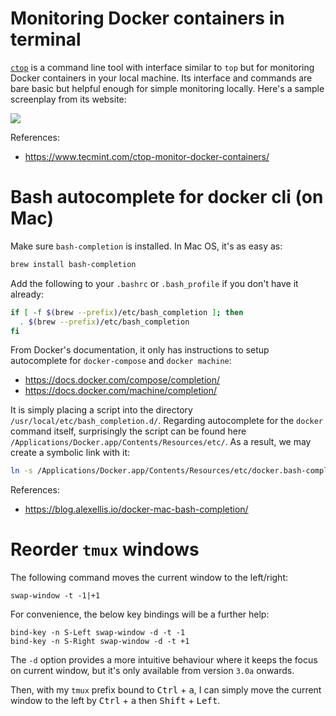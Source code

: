 # Monitoring Docker containers in terminal

[`ctop`](https://github.com/bcicen/ctop) is a command line tool with
interface similar to `top` but for monitoring Docker containers in your
local machine. Its interface and commands are bare basic but helpful
enough for simple monitoring locally. Here's a sample screenplay from
its website:

![](https://github.com/bcicen/ctop/blob/master/_docs/img/grid.gif)

References:
- https://www.tecmint.com/ctop-monitor-docker-containers/

# Bash autocomplete for docker cli (on Mac)

Make sure `bash-completion` is installed. In Mac OS, it's as easy as:

```sh
brew install bash-completion
```

Add the following to your `.bashrc` or `.bash_profile` if you don't
have it already:

```bash
if [ -f $(brew --prefix)/etc/bash_completion ]; then
  . $(brew --prefix)/etc/bash_completion
fi
```

From Docker's documentation, it only has instructions to setup
autocomplete for `docker-compose` and `docker machine`:
- https://docs.docker.com/compose/completion/
- https://docs.docker.com/machine/completion/

It is simply placing a script into the directory `/usr/local/etc/bash_completion.d/`.
Regarding autocomplete for the `docker` command itself, surprisingly
the script can be found here `/Applications/Docker.app/Contents/Resources/etc/`.
As a result, we may create a symbolic link with it:

```sh
ln -s /Applications/Docker.app/Contents/Resources/etc/docker.bash-completion /usr/local/etc/bash_completion.d/
```

References:
- https://blog.alexellis.io/docker-mac-bash-completion/

# Reorder `tmux` windows

The following command moves the current window to the left/right:

```tmux
swap-window -t -1|+1
```

For convenience, the below key bindings will be a further help:

```tmux
bind-key -n S-Left swap-window -d -t -1
bind-key -n S-Right swap-window -d -t +1
```

The `-d` option provides a more intuitive behaviour where it keeps
the focus on current window, but it's only available from version
`3.0a` onwards.

Then, with my `tmux` prefix bound to <kbd>Ctrl</kbd> + <kbd>a</kbd>,
I can simply move the current window to the left by
<kbd>Ctrl</kbd> + <kbd>a</kbd> then <kbd>Shift</kbd> + <kbd>Left</kbd>.
